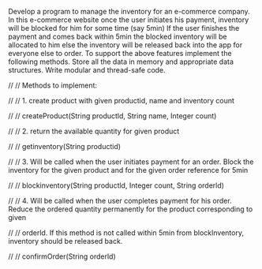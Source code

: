 Develop a program to manage the inventory for an e-commerce company. In this e-commerce website once the user initiates his payment, inventory will be blocked for him for some time (say 5min) If the user finishes the payment and comes back within 5min the blocked inventory will be allocated to him else the inventory will be released back into the app for everyone else to order. To support the above features implement the following methods. Store all the data in memory and appropriate data structures. Write modular and thread-safe code.


// // Methods to implement:

// // 1. create product with given productid, name and inventory count

// // createProduct(String productld, String name, Integer count)

 

// // 2. return the available quantity for given product

// // getinventory(String productid)


// // 3. Will be called when the user initiates payment for an order. Block the inventory for the given product and for the given order reference for 5min

// // blockinventory(String productld, Integer count, String orderld)
 

// // 4. Will be called when the user completes payment for his order. Reduce the ordered quantity permanently for the product corresponding to given

// // orderld. If this method is not called within 5min from blockInventory, inventory should be released back.

// // confirmOrder(String orderld)
